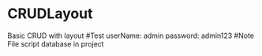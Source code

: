 # CRUDLayout
Basic CRUD with layout
#Test
userName: admin
password: admin123
#Note
File script database in project
